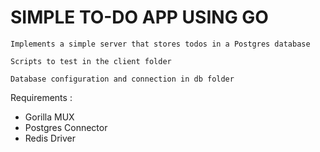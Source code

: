 # SIMPLE TO-DO APP USING GO
```
Implements a simple server that stores todos in a Postgres database
```

```
Scripts to test in the client folder
```
```
Database configuration and connection in db folder
```
<p> Requirements :</p>
<ul>
<li>Gorilla MUX</li>
<li>Postgres Connector</li>
<li>Redis Driver</li>
</ul>